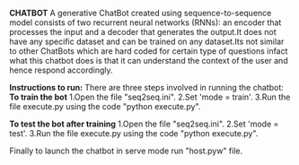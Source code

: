 **CHATBOT**
A generative ChatBot created using sequence-to-sequence model consists of two recurrent neural networks (RNNs): an encoder that processes the input and a decoder that generates the output.It does not have any specific dataset and can be trained on any dataset.Its not similar to other ChatBots which are hard coded for certain type of questions infact what this chatbot does is that it can understand the context of the user and hence respond accordingly.

**Instructions to run:**
There are three steps involved in running the chatbot:
**To train the bot**
1.Open the file "seq2seq.ini".
2.Set 'mode = train'.
3.Run the file execute.py using the code "python execute.py".

**To test the bot after training**
1.Open the file "seq2seq.ini".
2.Set 'mode = test'.
3.Run the file execute.py using the code "python execute.py".

Finally to launch the chatbot in serve mode run "host.pyw" file.
